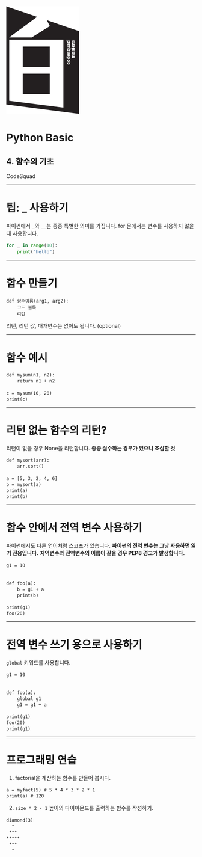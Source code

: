 # ![30%](images/img_white.png)
# Python Basic
## 4. 함수의 기초 
CodeSquad

---
<!-- page_number: true -->
# 팁: _ 사용하기 
파이썬에서 `_`와 `__`는 종종 특별한 의미를 가집니다.
for 문에서는 변수를 사용하지 않을때 사용합니다. 

```python
for _ in range(10):
    print("hello")
```
---
# 함수 만들기 
```
def 함수이름(arg1, arg2):
    코드 블록
    리턴 
```

리턴, 리턴 값, 매개변수는 없어도 됩니다. (optional) 

---
# 함수 예시
```
def mysum(n1, n2):
    return n1 + n2 

c = mysum(10, 20)
print(c)
```

---
# 리턴 없는 함수의 리턴?
리턴이 없을 경우 None을 리턴합니다. 
**종종 실수하는 경우가 있으니 조심할 것**
```
def mysort(arr):
    arr.sort()

a = [5, 3, 2, 4, 6]
b = mysort(a)
print(a)
print(b)
```

---
# 함수 안에서 전역 변수 사용하기 
파이썬에서도 다른 언어처럼 스코프가 있습니다. 
**파이썬의 전역 변수는 그냥 사용하면 읽기 전용입니다.**
**지역변수와 전역변수의 이름이 같을 경우 PEP8 경고가 발생합니다.**
```
g1 = 10


def foo(a):
    b = g1 + a
    print(b)

print(g1)
foo(20)
```

---
# 전역 변수 쓰기 용으로 사용하기
`global` 키워드를 사용합니다. 
```
g1 = 10


def foo(a):
    global g1
    g1 = g1 + a

print(g1)
foo(20)
print(g1)
```

---
# 프로그래밍 연습 
1. factorial을 계산하는 함수를 만들어 봅시다.
```
a = myfact(5) # 5 * 4 * 3 * 2 * 1
print(a) # 120
```

2. `size * 2 - 1` 높이의 다이아몬드를 출력하는 함수를 작성하기. 
```
diamond(3)
  *
 ***
*****
 ***
  *
